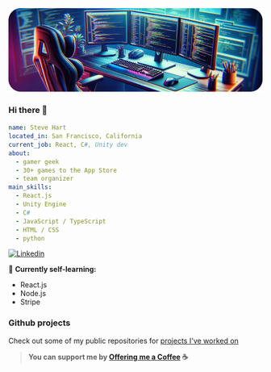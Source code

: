 ![Cover image](./cover.png)

### Hi there 👋 

```yaml
name: Steve Hart
located_in: San Francisco, California
current_job: React, C#, Unity dev
about:
  - gamer geek
  - 30+ games to the App Store
  - team organizer
main_skills:
  - React.js
  - Unity Engine
  - C#
  - JavaScript / TypeScript
  - HTML / CSS
  - python
```

[![Linkedin](https://img.shields.io/badge/LinkedIn-0077B5?style=for-the-badge&logo=linkedin&logoColor=white)](https://www.linkedin.com/in/steven-hart-65458026/)

🌱 **Currently self-learning:**
- React.js
- Node.js
- Stripe

### Github projects

Check out some of my public repositories for [projects I've worked on](https://github.com/hartste90/CodeSamples)

> **You can support me by [Offering me a Coffee](https://www.buymeacoffee.com/steevyweevy) ☕️**

